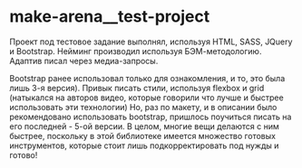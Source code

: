 # make-arena__test-project
Проект под тестовое задание выполнял, используя HTML, SASS, JQuery и Bootstrap. Нейминг производил используя БЭМ-методологию. Адаптив писал через медиа-запросы.

Bootstrap ранее использовал только для ознакомления, и то, это была лишь 3-я версия). Привык писать стили, используя flexbox и grid (натыкался на авторов видео, которые говорили что лучше и быстрее использовать эти технологии)
Но, раз по макету, и в описании было рекомендовано использовать bootstrap, пришлось поучиться писать на его последней - 5-ой версии.
В целом, многие вещи делаются с ним быстрее, поскольку в этой библиотеке имеется множество готовых инструментов, которые стоит лишь подкорректировать под нужды и готово!
